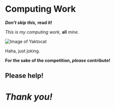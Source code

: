 # Computing Work

**_Don't skip this,_ read it!**

*This is my computing work,* **all** *mine.*

![Image of Yaktocat](https://octodex.github.com/images/yaktocat.png)

Haha, just joking.

**For the sake of the competition, _please_ contribute!**

## **Please help!**

# **_Thank you!_**
